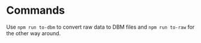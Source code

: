 # Commands
Use `npm run to-dbm` to convert raw data to DBM files and `npm run to-raw` for the other way around.